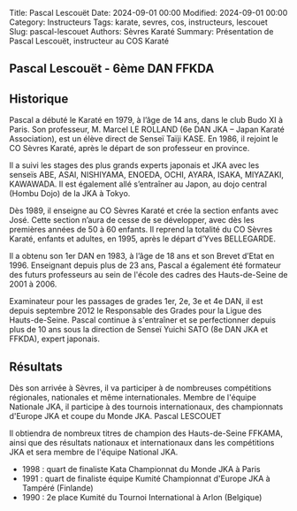 Title: Pascal Lescouët
Date: 2024-09-01 00:00
Modified: 2024-09-01 00:00
Category: Instructeurs
Tags: karate, sevres, cos, instructeurs, lescouet
Slug: pascal-lescouet
Authors: Sèvres Karaté 
Summary: Présentation de Pascal Lescouët, instructeur au COS Karaté

## Pascal Lescouët - 6ème DAN FFKDA

## Historique

Pascal a débuté le Karaté en 1979, à l’âge de 14 ans, dans le club Budo XI à Paris. Son professeur, M. Marcel LE ROLLAND (6e DAN JKA – Japan Karaté Association), est un élève direct de Senseï Taïji KASE. En 1986, il rejoint le CO Sèvres Karaté, après le départ de son professeur en province.

Il a suivi les stages des plus grands experts japonais et JKA avec les senseïs ABE, ASAI, NISHIYAMA, ENOEDA, OCHI, AYARA, ISAKA, MIYAZAKI, KAWAWADA. Il est également allé s’entraîner au Japon, au dojo central (Hombu Dojo) de la JKA à Tokyo.

Dès 1989, il enseigne au CO Sèvres Karaté et crée la section enfants avec José. Cette section n’aura de cesse de se développer, avec dès les premières années de 50 à 60 enfants.
Il reprend la totalité du CO Sèvres Karaté, enfants et adultes, en 1995, après le départ d’Yves BELLEGARDE.

Il a obtenu son 1er DAN en 1983, à l’âge de 18 ans et son Brevet d’Etat en 1996.
Enseignant depuis plus de 23 ans, Pascal a également été formateur des futurs professeurs au sein de l'école des cadres des Hauts-de-Seine de 2001 à 2006.

Examinateur pour les passages de grades 1er, 2e, 3e et 4e DAN, il est depuis septembre 2012 le Responsable des Grades pour la Ligue des Hauts-de-Seine.
Pascal continue à s'entraîner et se perfectionner depuis plus de 10 ans sous la direction de Senseï Yuichi SATO (8e DAN JKA et FFKDA), expert japonais.

## Résultats

Dès son arrivée à Sèvres, il va participer à de nombreuses compétitions régionales, nationales et même internationales. Membre de l'équipe Nationale JKA, il participe à des tournois internationaux, des championnats d'Europe JKA et coupe du Monde JKA.
Pascal LESCOUET

Il obtiendra de nombreux titres de champion des Hauts-de-Seine FFKAMA, ainsi que des résultats nationaux et internationaux dans les compétitions JKA et sera membre de l'équipe National JKA.

- 1998 : quart de finaliste Kata Championnat du Monde JKA à Paris 
- 1991 : quart de finaliste équipe Kumité Championnat d'Europe JKA à Tampéré (Finlande)
- 1990 : 2e place Kumité du Tournoi International à Arlon (Belgique)
